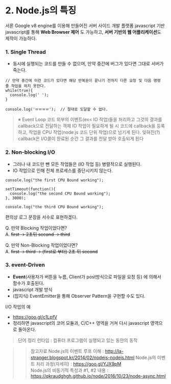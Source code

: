 # 2. Node.js의 특징

서론
Google v8 engine를 이용해 만들어진 서버 사이드 개발 플랫폼
javascript 기반
javascript를 통해 **Web Browser 제어** 도 가능하고, **서버 기반의 웹 어플리케이션**도 제작이 가능하다.


### 1. Single Thread
- 동시에 실행되는 코드를 만들 수 없으며, 만약 중간에 버그가 있다면 그대로 서버가 죽는다.
<pre><code>// 만약 중간에 이런 코드가 있다면 해당 반복문이 끝나기 전까지 다른 요청 및 다음 명령 줄 작업을 하지 못한다.
while(true){ 
  console.log(' ');
}

console.log('ㅠㅠㅠㅠ');  // 절대로 도달할 수 없다.
</code></pre>

> ※ Event Loop
> 코드 외부의 이벤트(ex< IO 작업)들을 처리하고 그것의 결과를 callback으로 전달하는 객체
> IO 작업이 필요하게 될 시 코드에 callback을 등록하고, 작업을 CPU 작업(node.js 코드 단위 작업)으로 넘기게 된다.
> 잊혀진(?) callback은 I/O콜이 완료된 순간 그 결과를 전달 받아 호출되게 된다

### 2. Non-blocking I/O
- 그러나 내 코드만 뺀 모든 작업들은 (IO 작업 등) 병렬적으로 실행된다.
- IO 작업으로 인해 전체 프로세스를 중단시키지 않는다.

<pre><code>console.log("the first CPU Bound working");

setTimeout(function(){
  console.log("the second CPU Bound working");
}, 3000);

console.log("the third CPU Bound working");
</code></pre>

편의상 로그 문장을 서수로 표현하겠다.

Q. 만약 Blocking 작업이었다면?<br>
A. ~~first -> 2초뒤 second -> third~~

Q. 만약 Non-Blocking 작업이었다면?<br>
A. ~~first -> third -> (first로 부터) 2초 뒤 second~~



### 3. event-Driven
- **Event**(사용자가 버튼을 누름, Client가 post방식으로 파일을 요청 등) 에 의해서 함수가 호출된다.
- javascript 개발 방식
- (잡지식) EventEmitter을 통해 Observer Pattern을 구현할 수도 있다.

I/O 작업의 예
- https://goo.gl/c1LpfV
- 정리하면 javascript의 코어 모듈과, C/C++ 영역을 거쳐 다시 javascript 영역으로 돌아온다.



> 단어 정리
> 런타임 : 컴퓨터 프로그램이 실행되고 있는 동안의 동작


>> 참고자료
Node.js의 이벤트 루프 이해 : http://la-stranger.blogspot.kr/2014/02/nodejs-nodejs.html
Node.js의 이벤트 처리 과정(자세히) : https://goo.gl/YJX9pM <br>
Node.js의 비동기적 특성과 #1, #2 내용 : https://qkraudghgh.github.io/node/2016/10/23/node-async.html
